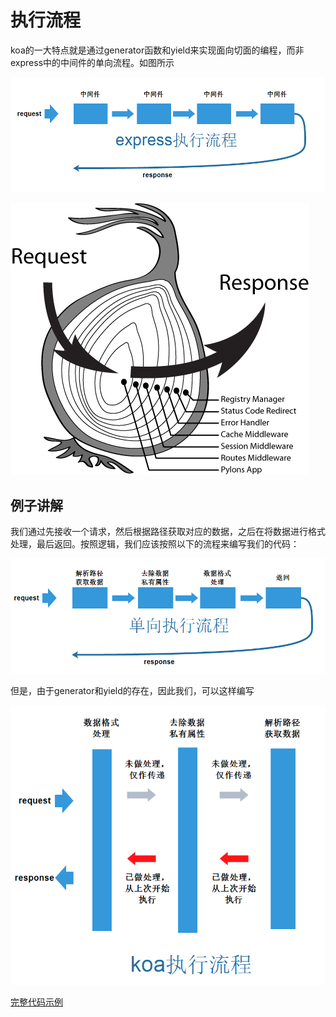 # 执行流程

koa的一大特点就是通过generator函数和yield来实现面向切面的编程，而非express中的中间件的单向流程。如图所示

![express-negotiation](../../images/express-negotiation.png)

![koa-negotiation](../../images/koa-negotiation.png)

## 例子讲解

我们通过先接收一个请求，然后根据路径获取对应的数据，之后在将数据进行格式处理，最后返回。按照逻辑，我们应该按照以下的流程来编写我们的代码：

![negotiation-example-01.png](../../images/negotiation-example-01.png)

但是，由于generator和yield的存在，因此我们，可以这样编写

![negotiation-example-02.png](../../images/negotiation-example-02.png)

[完整代码示例](../../koa-learning/negotiation)